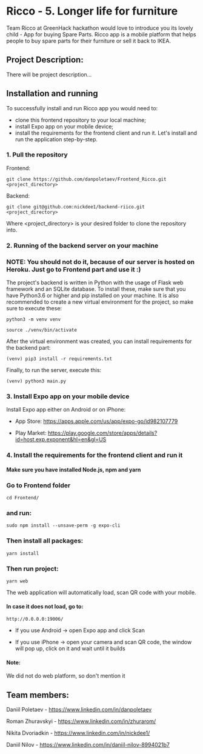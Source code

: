 # Ricco - 5. Longer life for furniture

Team Ricco at GreenHack hackathon would love to introduce you its lovely child - App for buying Spare Parts. Ricco app is a mobile platform that helps people to buy spare parts for their furniture or sell it back to IKEA.
## Project Description:

There will be project description...

## Installation and running
To successfully install and run Ricco app you would need to:
* clone this frontend repository to your local machine;
* install Expo app on your mobile device;
* install the requirements for the frontend client and run it.
Let's install and run the application step-by-step.

### 1. Pull the repository

Frontend:
```
git clone https://github.com/danpoletaev/Frontend_Ricco.git  <project_directory>
```

Backend:
```
git clone git@github.com:nickdee1/backend-riico.git <project_directory>
```

Where <project_directory> is your desired folder to clone the repository into.

### 2. Running of the backend server on your machine
### NOTE: You should not do it, because of our server is hosted on Heroku. Just go to Frontend part and use it :)

The project's backend is written in Python with the usage of Flask web framework and an SQLite database.
To install these, make sure that you have Python3.6 or higher and pip installed on your machine.
It is also recommended to create a new virtual environment for the project, so make sure to execute these:

```
python3 -m venv venv
```

```
source ./venv/bin/activate
```

After the virtual environment was created, you can install requirements for the backend part:

```
(venv) pip3 install -r requirements.txt
```

Finally, to run the server, execute this:

```
(venv) python3 main.py
```

### 3. Install Expo app on your mobile device
Install Expo app either on Android or on iPhone:

* App Store: https://apps.apple.com/us/app/expo-go/id982107779

* Play Market: https://play.google.com/store/apps/details?id=host.exp.exponent&hl=en&gl=US

### 4. Install the requirements for the frontend client and run it
#### Make sure you have installed Node.js, npm and yarn

### Go to Frontend folder
```
cd Frontend/
```
### and run:

```
sudo npm install --unsave-perm -g expo-cli
```
### Then install all packages:
```
yarn install
```
### Then run project:
```
yarn web
```

The web application will automatically load, scan QR code with your mobile.

#### In case it does not load, go to:
```
http://0.0.0.0:19006/
```

* If you use Android -> open Expo app and click Scan

* If you use iPhone -> open your camera and scan QR code, the window will pop up, click on it and wait until it builds

#### Note:
We did not do web platform, so don't mention it

## Team members:
Daniil Poletaev - https://www.linkedin.com/in/danpoletaev

Roman Zhuravskyi - https://www.linkedin.com/in/zhurarom/

Nikita Dvoriadkin - https://www.linkedin.com/in/nickdee1/

Daniil Nilov - https://www.linkedin.com/in/daniil-nilov-8994021b7
